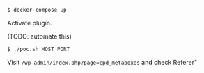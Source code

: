 ```sh
$ docker-compose up
```

Activate plugin.

(TODO: automate this)

```sh
$ ./poc.sh HOST PORT
```

Visit `/wp-admin/index.php?page=cpd_metaboxes` and check Referer"
